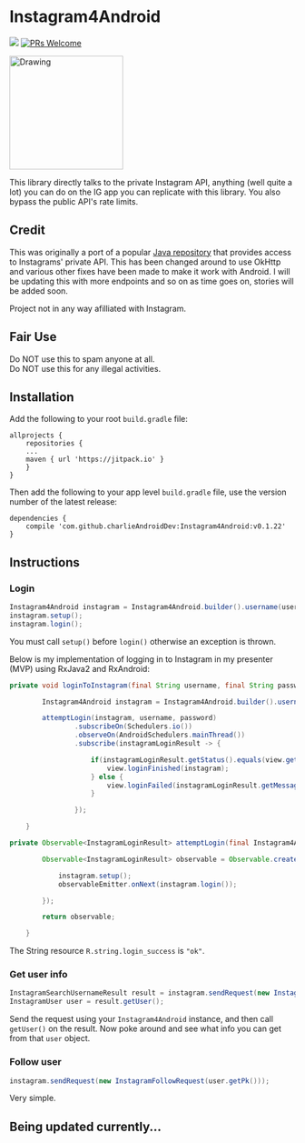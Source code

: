# Instagram4Android

[![](https://jitpack.io/v/charlieAndroidDev/Instagram4Android.svg?style=flat-square)](https://jitpack.io/#charlieAndroidDev/Instagram4Android)  [![PRs Welcome](https://img.shields.io/badge/PRs-welcome-brightgreen.svg?style=flat-square)](http://makeapullrequest.com)

<img src="https://upload.wikimedia.org/wikipedia/commons/thumb/e/e7/Instagram_logo_2016.svg/1024px-Instagram_logo_2016.svg.png" alt="Drawing" width="200" height="200"/>

This library directly talks to the private Instagram API, anything (well quite a lot) you can do on the IG app you can replicate with this library.  You also bypass the public API's rate limits. 

## Credit
This was originally a port of a popular [Java repository](https://github.com/brunocvcunha/instagram4j) that provides access to Instagrams' private API.  This has been changed around to use OkHttp and various other fixes have been made to make it work with Android.  I will be updating this with more endpoints and so on as time goes on, stories will be added soon.

Project not in any way afilliated with Instagram.

## Fair Use
Do NOT use this to spam anyone at all.<br/>
Do NOT use this for any illegal activities.

## Installation

Add the following to your root ```build.gradle``` file:
```Gradle
allprojects {
    repositories {
	...
	maven { url 'https://jitpack.io' }
    }
}
```

Then add the following to your app level ```build.gradle``` file, use the version number of the latest release:
```Gradle
dependencies {
    compile 'com.github.charlieAndroidDev:Instagram4Android:v0.1.22'
}
```

## Instructions

### Login
```Java
Instagram4Android instagram = Instagram4Android.builder().username(username).password(password).build();
instagram.setup();
instagram.login();
```

You must call ```setup()``` before ```login()``` otherwise an exception is thrown.

Below is my implementation of logging in to Instagram in my presenter (MVP) using RxJava2 and RxAndroid:

```Java
private void loginToInstagram(final String username, final String password) {

        Instagram4Android instagram = Instagram4Android.builder().username(username).password(password).build();

        attemptLogin(instagram, username, password)
                .subscribeOn(Schedulers.io())
                .observeOn(AndroidSchedulers.mainThread())
                .subscribe(instagramLoginResult -> {

                    if(instagramLoginResult.getStatus().equals(view.getStringResource(R.string.login_success))) {
                        view.loginFinished(instagram);
                    } else {
                        view.loginFailed(instagramLoginResult.getMessage());
                    }

                });

    }

private Observable<InstagramLoginResult> attemptLogin(final Instagram4Android instagram) {

        Observable<InstagramLoginResult> observable = Observable.create(observableEmitter -> {

            instagram.setup();
            observableEmitter.onNext(instagram.login());

        });

        return observable;

    }       
```

The String resource ```R.string.login_success``` is ```"ok"```.

### Get user info

```Java
InstagramSearchUsernameResult result = instagram.sendRequest(new InstagramSearchUsernameRequest("example_username"));
InstagramUser user = result.getUser();
```

Send the request using your ```Instagram4Android``` instance, and then call ```getUser()``` on the result.  Now poke around and see what info you can get from that ```user``` object.

### Follow user

```Java
instagram.sendRequest(new InstagramFollowRequest(user.getPk()));
```

Very simple.

## Being updated currently...

